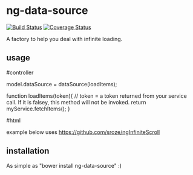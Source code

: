 # ng-data-source
[![Build Status](https://travis-ci.org/FDIM/ng-data-source.svg?branch=master)](https://travis-ci.org/FDIM/ng-data-source)
[![Coverage Status](https://coveralls.io/repos/github/FDIM/ng-data-source/badge.svg?branch=master)](https://coveralls.io/github/FDIM/ng-data-source?branch=master)

A factory to help you deal with infinite loading. 

## usage

#controller

model.dataSource = dataSource(loadItems);

function loadItems(token){
  // token = a token returned from your service call. If it is falsey, this method will not be invoked.
  return myService.fetchItems();
}

#html

example below uses https://github.com/sroze/ngInfiniteScroll

<div infinite-scroll="model.dataSource.load()" infinite-scroll-container="'.my-container'" infinite-scroll-distance="2">
  <my-item ng-repeat="i in model.dataSource.items" item="i"></tour-item>
  <div class="infinite-scroll-loading-indicator" layout layout-align="center center">
    <md-icon md-svg-icon="ripple" ng-if="model.dataSource.loading"></md-icon>
  </div>
</div>

## installation
As simple as "bower install ng-data-source" :)
